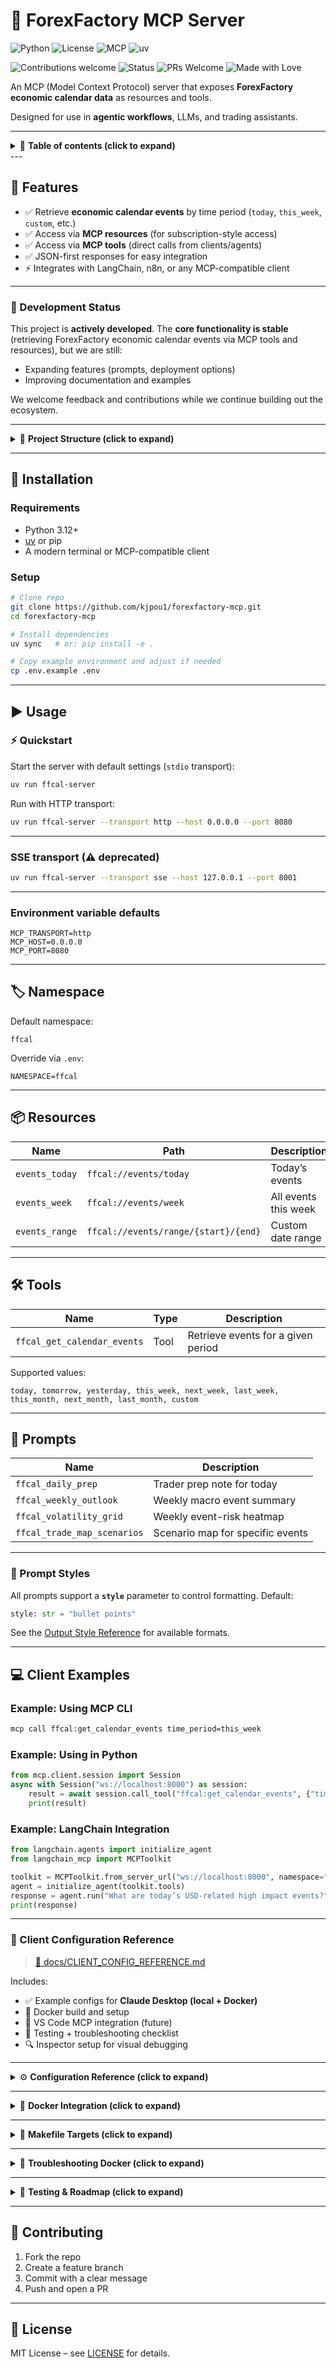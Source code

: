 # 📅 ForexFactory MCP Server

![Python](https://img.shields.io/badge/python-3.12+-blue.svg)
![License](https://img.shields.io/badge/license-MIT-green.svg)
![MCP](https://img.shields.io/badge/MCP-Server-orange)
![uv](https://img.shields.io/badge/packaging-uv-purple)

![Contributions welcome](https://img.shields.io/badge/contributions-welcome-brightgreen.svg)
![Status](https://img.shields.io/badge/status-active-success.svg)
![PRs Welcome](https://img.shields.io/badge/PRs-welcome-blue.svg)
![Made with Love](https://img.shields.io/badge/made%20with-%E2%9D%A4-red.svg)

An MCP (Model Context Protocol) server that exposes **ForexFactory economic calendar data** as resources and tools.

Designed for use in **agentic workflows**, LLMs, and trading assistants.


---

<details>
<summary>📂 <strong>Table of contents (click to expand)</strong></summary>
- [📅 ForexFactory MCP Server](#-forexfactory-mcp-server)
  - [](#)
  - [🚀 Features](#-features)
    - [📌 Development Status](#-development-status)
  - [🔧 Installation](#-installation)
    - [Requirements](#requirements)
    - [Setup](#setup)
  - [▶️ Usage](#️-usage)
    - [⚡ Quickstart](#-quickstart)
    - [SSE transport (⚠️ deprecated)](#sse-transport-️-deprecated)
    - [Environment variable defaults](#environment-variable-defaults)
  - [🏷️ Namespace](#️-namespace)
  - [📦 Resources](#-resources)
  - [🛠️ Tools](#️-tools)
  - [📝 Prompts](#-prompts)
    - [🧩 Prompt Styles](#-prompt-styles)
  - [💻 Client Examples](#-client-examples)
    - [Example: Using MCP CLI](#example-using-mcp-cli)
    - [Example: Using in Python](#example-using-in-python)
    - [Example: LangChain Integration](#example-langchain-integration)
    - [📘 Client Configuration Reference](#-client-configuration-reference)
  - [⚙️ Configuration](#️-configuration)
    - [Example `.env`](#example-env)
  - [🐳 Docker Integration](#-docker-integration)
    - [🐍 1. `uv` or dependency install fails](#-1-uv-or-dependency-install-fails)
    - [⚡ 2. Server exits immediately](#-2-server-exits-immediately)
    - [🌐 3. Port in use](#-3-port-in-use)
    - [🔐 4. Browser fails](#-4-browser-fails)
  - [🧪 Testing](#-testing)
  - [📊 Roadmap](#-roadmap)
  - [🤝 Contributing](#-contributing)
  - [📜 License](#-license)

</details>
---

## 🚀 Features

* ✅ Retrieve **economic calendar events** by time period (`today`, `this_week`, `custom`, etc.)
* ✅ Access via **MCP resources** (for subscription-style access)
* ✅ Access via **MCP tools** (direct calls from clients/agents)
* ✅ JSON-first responses for easy integration
* ⚡ Integrates with LangChain, n8n, or any MCP-compatible client

---

### 📌 Development Status

This project is **actively developed**.
The **core functionality is stable** (retrieving ForexFactory economic calendar events via MCP tools and resources), but we are still:

* Expanding features (prompts, deployment options)
* Improving documentation and examples

We welcome feedback and contributions while we continue building out the ecosystem.

---

<details>
<summary>📂 <strong>Project Structure (click to expand)</strong></summary>

```
forexfactory-mcp/
│── src/forexfactory_mcp/   # Main package
│   ├── models/             # Schemas & enums
│   ├── services/           # Scraper + data normalization
│   ├── tools/              # MCP tool definitions
│   ├── resources/          # MCP resource definitions
│   ├── prompts/            # Prompt templates (optional MCP prompts)
│   ├── utils/              # Shared helpers & config
│   └── server.py           # FastMCP server entrypoint
│
│── examples/               # Example clients
│── tests/                  # Unit tests
│── .env.example            # Copy to .env for config
│── pyproject.toml          # Dependencies & metadata
│── README.md               # Documentation
│── .python-version         # Python version pin (3.12)
```

*(See repo for full details — this is a high-level layout for contributors.)*

</details>

---

## 🔧 Installation

### Requirements

* Python 3.12+
* [uv](https://github.com/astral-sh/uv) or pip
* A modern terminal or MCP-compatible client

### Setup

```bash
# Clone repo
git clone https://github.com/kjpou1/forexfactory-mcp.git
cd forexfactory-mcp

# Install dependencies
uv sync   # or: pip install -e .

# Copy example environment and adjust if needed
cp .env.example .env
```

---

## ▶️ Usage

### ⚡ Quickstart

Start the server with default settings (`stdio` transport):

```bash
uv run ffcal-server
```

Run with HTTP transport:

```bash
uv run ffcal-server --transport http --host 0.0.0.0 --port 8080
```

---

### SSE transport (⚠️ deprecated)

```bash
uv run ffcal-server --transport sse --host 127.0.0.1 --port 8001
```

---

### Environment variable defaults

```env
MCP_TRANSPORT=http
MCP_HOST=0.0.0.0
MCP_PORT=8080
```

---

## 🏷️ Namespace

Default namespace:

```
ffcal
```

Override via `.env`:

```env
NAMESPACE=ffcal
```

---

## 📦 Resources

| Name           | Path                                 | Description          |
| -------------- | ------------------------------------ | -------------------- |
| `events_today` | `ffcal://events/today`               | Today’s events       |
| `events_week`  | `ffcal://events/week`                | All events this week |
| `events_range` | `ffcal://events/range/{start}/{end}` | Custom date range    |

---

## 🛠️ Tools

| Name                        | Type | Description                        |
| --------------------------- | ---- | ---------------------------------- |
| `ffcal_get_calendar_events` | Tool | Retrieve events for a given period |

Supported values:

```
today, tomorrow, yesterday, this_week, next_week, last_week, this_month, next_month, last_month, custom
```

---

## 📝 Prompts

| Name                        | Description                      |
| --------------------------- | -------------------------------- |
| `ffcal_daily_prep`          | Trader prep note for today       |
| `ffcal_weekly_outlook`      | Weekly macro event summary       |
| `ffcal_volatility_grid`     | Weekly event-risk heatmap        |
| `ffcal_trade_map_scenarios` | Scenario map for specific events |

---

### 🧩 Prompt Styles

All prompts support a **`style`** parameter to control formatting.
Default:

```python
style: str = "bullet points"
```

See the [Output Style Reference](docs/OUTPUT_STYLE_REFERENCE.md) for available formats.

---

## 💻 Client Examples

### Example: Using MCP CLI

```bash
mcp call ffcal:get_calendar_events time_period=this_week
```

### Example: Using in Python

```python
from mcp.client.session import Session
async with Session("ws://localhost:8000") as session:
    result = await session.call_tool("ffcal:get_calendar_events", {"time_period": "today"})
    print(result)
```

### Example: LangChain Integration

```python
from langchain.agents import initialize_agent
from langchain_mcp import MCPToolkit

toolkit = MCPToolkit.from_server_url("ws://localhost:8000", namespace="ffcal")
agent = initialize_agent(toolkit.tools)
response = agent.run("What are today’s USD-related high impact events?")
print(response)
```

---

### 📘 Client Configuration Reference

> [📖 docs/CLIENT_CONFIG_REFERENCE.md](docs/CLIENT_CONFIG_REFERENCE.md)

Includes:

* ✅ Example configs for **Claude Desktop (local + Docker)**
* 🐳 Docker build and setup
* 🧩 VS Code MCP integration (future)
* 🧪 Testing + troubleshooting checklist
* 🔍 Inspector setup for visual debugging

---

<details>
<summary>⚙️ <strong>Configuration Reference (click to expand)</strong></summary>

## ⚙️ Configuration

| Variable             | Default      | Description                             |
| -------------------- | ------------ | --------------------------------------- |
| `NAMESPACE`          | `ffcal`      | Namespace prefix                        |
| `MCP_TRANSPORT`      | `stdio`      | Transport type (`stdio`, `http`, `sse`) |
| `MCP_HOST`           | `127.0.0.1`  | Host for HTTP/SSE                       |
| `MCP_PORT`           | `8000`       | Port for HTTP/SSE                       |
| `SCRAPER_TIMEOUT_MS` | `5000`       | Playwright timeout                      |
| `LOCAL_TIMEZONE`     | System local | Timezone override                       |

---

### Example `.env`

```env
MCP_TRANSPORT=http
MCP_HOST=0.0.0.0
MCP_PORT=8080
NAMESPACE=ffcal
```

</details>

---

<details>
<summary>🐳 <strong>Docker Integration (click to expand)</strong></summary>

## 🐳 Docker Integration

Supports both **stdio** (default) and **HTTP/SSE**.

```bash
docker compose build
docker compose up forexfactory_mcp
```

Runs MCP server and exposes it on **port 8000**.

</details>

---

<details>
<summary>🧰 <strong>Makefile Targets (click to expand)</strong></summary>

| Target           | Description               |
| ---------------- | ------------------------- |
| `make build`     | Build Docker image        |
| `make run-http`  | Run server in HTTP mode   |
| `make run-stdio` | Run in stdio mode         |
| `make dev-http`  | Inspect via MCP Inspector |
| `make stop`      | Stop containers           |

</details>

---

<details>
<summary>🧩 <strong>Troubleshooting Docker (click to expand)</strong></summary>

### 🐍 1. `uv` or dependency install fails

Run:

```bash
docker compose build --no-cache forexfactory_mcp
```

### ⚡ 2. Server exits immediately

Switch to:

```bash
make run-http
```

### 🌐 3. Port in use

Change port:

```bash
docker compose run --rm -e MCP_PORT=8080 forexfactory_mcp
```

### 🔐 4. Browser fails

Install Chromium:

```bash
docker compose run forexfactory_mcp playwright install chromium
```

</details>

---

<details>
<summary>🧪 <strong>Testing & Roadmap (click to expand)</strong></summary>

## 🧪 Testing

```bash
pytest -v
```

## 📊 Roadmap

* [ ] Event filters by **currency** and **impact**
* [ ] Historical backfill
* [ ] MCP prompt expansions
* [ ] Cloud-ready deployment

</details>

---

## 🤝 Contributing

1. Fork the repo
2. Create a feature branch
3. Commit with a clear message
4. Push and open a PR

---

## 📜 License

MIT License – see [LICENSE](./LICENSE) for details.

